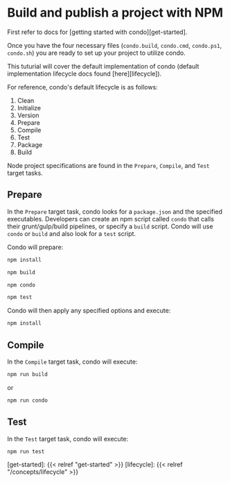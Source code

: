 # Build and publish a project with NPM

First refer to docs for [getting started with condo][get-started].

Once you have the four necessary files (`condo.build`, `condo.cmd`, `condo.ps1`, `condo.sh`) you are ready to set up
your project to utilize condo.

This tuturial will cover the default implementation of condo (default implementation lifecycle docs found
[here][lifecycle]).

For reference, condo's default lifecycle is as follows:

1. Clean
2. Initialize
3. Version
4. Prepare
5. Compile
6. Test
7. Package
8. Build

Node project specifications are found in the `Prepare`, `Compile`, and `Test` target tasks.

## Prepare

In the `Prepare` target task, condo looks for a `package.json` and the specified executables. Developers can create an
npm script called `condo` that calls their grunt/gulp/build pipelines, or specify a `build` script. Condo will use
`condo` or `build` and also look for a `test` script.

Condo will prepare:

```bash
npm install
```

```bash
npm build
```

```bash
npm condo
```

```bash
npm test
```

Condo will then apply any specified options and execute:

```bash
npm install
```

## Compile

In the `Compile` target task, condo will execute:

```bash
npm run build
```

or

```bash
npm run condo
```

## Test

In the `Test` target task, condo will execute:

```bash
npm run test
```

[get-started]: {{< relref "get-started" >}}
[lifecycle]: {{< relref "/concepts/lifecycle" >}}
